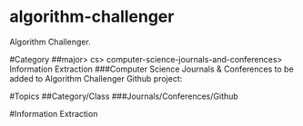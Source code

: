 # algorithm-challenger
Algorithm Challenger.

#Category
##major> cs> computer-science-journals-and-conferences> Information Extraction
###Computer Science Journals & Conferences to be added to Algorithm Challenger Github project:

#Topics
##Category/Class
###Journals/Conferences/Github

#Information Extraction

